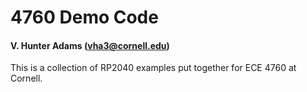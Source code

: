 # 4760 Demo Code
#### V. Hunter Adams (vha3@cornell.edu)

This is a collection of RP2040 examples put together for ECE 4760 at Cornell.